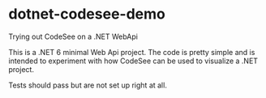 # dotnet-codesee-demo
Trying out CodeSee on a .NET WebApi

This is a .NET 6 minimal Web Api project. The code is pretty simple and is intended to experiment with how CodeSee can be used to visualize a .NET project.

Tests should pass but are not set up right at all.